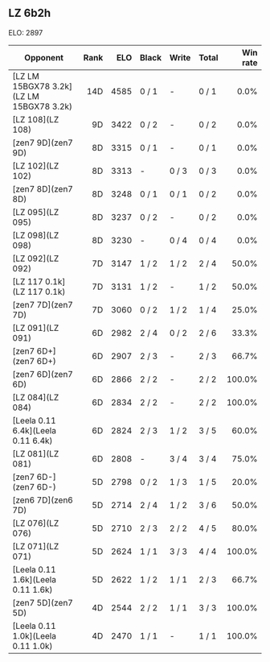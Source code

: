 ## LZ 6b2h ##

ELO: 2897

Opponent | Rank | ELO | Black | Write | Total | Win rate
---------|-----:|----:|-------|-------|-------|-------:
[LZ LM 15BGX78 3.2k](LZ LM 15BGX78 3.2k) | 14D | 4585 | 0 / 1 | - | 0 / 1 | 0.0%
[LZ 108](LZ 108) | 9D | 3422 | 0 / 2 | - | 0 / 2 | 0.0%
[zen7 9D](zen7 9D) | 8D | 3315 | 0 / 1 | - | 0 / 1 | 0.0%
[LZ 102](LZ 102) | 8D | 3313 | - | 0 / 3 | 0 / 3 | 0.0%
[zen7 8D](zen7 8D) | 8D | 3248 | 0 / 1 | 0 / 1 | 0 / 2 | 0.0%
[LZ 095](LZ 095) | 8D | 3237 | 0 / 2 | - | 0 / 2 | 0.0%
[LZ 098](LZ 098) | 8D | 3230 | - | 0 / 4 | 0 / 4 | 0.0%
[LZ 092](LZ 092) | 7D | 3147 | 1 / 2 | 1 / 2 | 2 / 4 | 50.0%
[LZ 117 0.1k](LZ 117 0.1k) | 7D | 3131 | 1 / 2 | - | 1 / 2 | 50.0%
[zen7 7D](zen7 7D) | 7D | 3060 | 0 / 2 | 1 / 2 | 1 / 4 | 25.0%
[LZ 091](LZ 091) | 6D | 2982 | 2 / 4 | 0 / 2 | 2 / 6 | 33.3%
[zen7 6D+](zen7 6D+) | 6D | 2907 | 2 / 3 | - | 2 / 3 | 66.7%
[zen7 6D](zen7 6D) | 6D | 2866 | 2 / 2 | - | 2 / 2 | 100.0%
[LZ 084](LZ 084) | 6D | 2834 | 2 / 2 | - | 2 / 2 | 100.0%
[Leela 0.11 6.4k](Leela 0.11 6.4k) | 6D | 2824 | 2 / 3 | 1 / 2 | 3 / 5 | 60.0%
[LZ 081](LZ 081) | 6D | 2808 | - | 3 / 4 | 3 / 4 | 75.0%
[zen7 6D-](zen7 6D-) | 5D | 2798 | 0 / 2 | 1 / 3 | 1 / 5 | 20.0%
[zen6 7D](zen6 7D) | 5D | 2714 | 2 / 4 | 1 / 2 | 3 / 6 | 50.0%
[LZ 076](LZ 076) | 5D | 2710 | 2 / 3 | 2 / 2 | 4 / 5 | 80.0%
[LZ 071](LZ 071) | 5D | 2624 | 1 / 1 | 3 / 3 | 4 / 4 | 100.0%
[Leela 0.11 1.6k](Leela 0.11 1.6k) | 5D | 2622 | 1 / 2 | 1 / 1 | 2 / 3 | 66.7%
[zen7 5D](zen7 5D) | 4D | 2544 | 2 / 2 | 1 / 1 | 3 / 3 | 100.0%
[Leela 0.11 1.0k](Leela 0.11 1.0k) | 4D | 2470 | 1 / 1 | - | 1 / 1 | 100.0%
